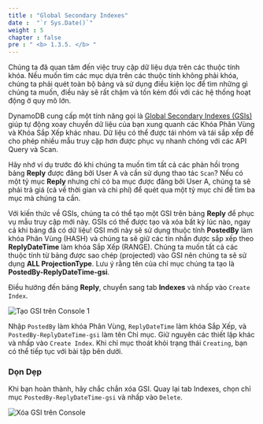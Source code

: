 ```yaml
---
title : "Global Secondary Indexes"
date :  "`r Sys.Date()`" 
weight : 5
chapter : false
pre : " <b> 1.3.5. </b> "
---
```



Chúng ta đã quan tâm đến việc truy cập dữ liệu dựa trên các thuộc tính khóa. Nếu muốn tìm các mục dựa trên các thuộc tính không phải khóa, chúng ta phải quét toàn bộ bảng và sử dụng điều kiện lọc để tìm những gì chúng ta muốn, điều này sẽ rất chậm và tốn kém đối với các hệ thống hoạt động ở quy mô lớn.

DynamoDB cung cấp một tính năng gọi là [Global Secondary Indexes (GSIs)](https://docs.aws.amazon.com/amazondynamodb/latest/developerguide/GSI.html) giúp tự động xoay chuyển dữ liệu của bạn xung quanh các Khóa Phân Vùng và Khóa Sắp Xếp khác nhau. Dữ liệu có thể được tái nhóm và tái sắp xếp để cho phép nhiều mẫu truy cập hơn được phục vụ nhanh chóng với các API Query và Scan.

Hãy nhớ ví dụ trước đó khi chúng ta muốn tìm tất cả các phản hồi trong bảng **Reply** được đăng bởi User A và cần sử dụng thao tác `Scan`? Nếu có một tỷ mục **Reply** nhưng chỉ có ba mục được đăng bởi User A, chúng ta sẽ phải trả giá (cả về thời gian và chi phí) để quét qua một tỷ mục chỉ để tìm ba mục mà chúng ta cần.

Với kiến thức về GSIs, chúng ta có thể tạo một GSI trên bảng **Reply** để phục vụ mẫu truy cập mới này. GSIs có thể được tạo và xóa bất kỳ lúc nào, ngay cả khi bảng đã có dữ liệu! GSI mới này sẽ sử dụng thuộc tính **PostedBy** làm khóa Phân Vùng (HASH) và chúng ta sẽ giữ các tin nhắn được sắp xếp theo **ReplyDateTime** làm khóa Sắp Xếp (RANGE). Chúng ta muốn tất cả các thuộc tính từ bảng được sao chép (projected) vào GSI nên chúng ta sẽ sử dụng **ALL ProjectionType**. Lưu ý rằng tên của chỉ mục chúng ta tạo là **PostedBy-ReplyDateTime-gsi**.

Điều hướng đến bảng **Reply**, chuyển sang tab **Indexes** và nhấp vào `Create Index`.

![Tạo GSI trên Console 1](/images/1/1.3/17.png)

Nhập `PostedBy` làm khóa Phân Vùng, `ReplyDateTime` làm khóa Sắp Xếp, và `PostedBy-ReplyDateTime-gsi` làm tên Chỉ mục. Giữ nguyên các thiết lập khác và nhấp vào `Create Index`. Khi chỉ mục thoát khỏi trạng thái `Creating`, bạn có thể tiếp tục với bài tập bên dưới.

### Dọn Dẹp

Khi bạn hoàn thành, hãy chắc chắn xóa GSI. Quay lại tab Indexes, chọn chỉ mục `PostedBy-ReplyDateTime-gsi` và nhấp vào `Delete`.

![Xóa GSI trên Console](/images/1/1.3/18.png)